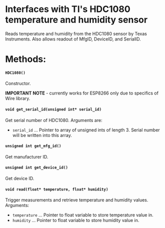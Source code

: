 # Interfaces with TI's HDC1080 temperature and humidity sensor
Reads temperature and humidity from the HDC1080 sensor by Texas Instruments. Also allows readout of MfgID, DeviceID, and SerialID.

# Methods:

#### `HDC1080()`

Constructor.

**IMPORTANT NOTE** - currently works for ESP8266 only due to specifics of Wire library.

#### `void get_serial_id(unsigned int* serial_id)`

Get serial number of HDC1080. Arguments are:
- `serial_id` ... Pointer to array of unsigned ints of length 3. Serial number will be written into this array.

#### `unsigned int get_mfg_id()`

Get manufacturer ID.

#### `unsigned int get_device_id()`

Get device ID.

#### `void read(float* temperature, float* humidity)`

Trigger measurements and retrieve temperature and humidity values. Arguments:
- `temperature` ... Pointer to float variable to store temperature value in.
- `humidity` ...  Pointer to float variable to store humidity value in.

